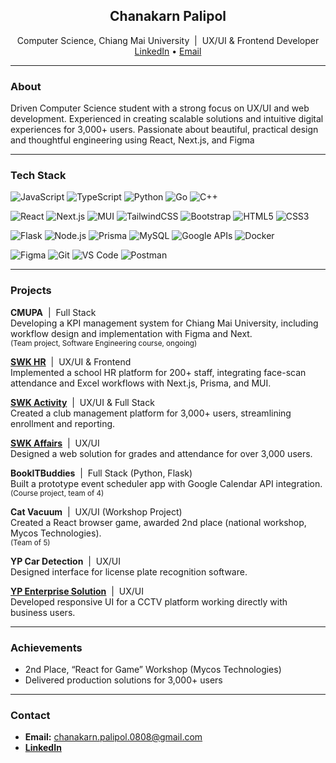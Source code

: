 <h2 align="center">Chanakarn Palipol</h2>
<p align="center">
  Computer Science, Chiang Mai University  &nbsp;|&nbsp;  UX/UI & Frontend Developer<br>
  <a href="https://www.linkedin.com/in/chanakarn-palipol-3627982b1/">LinkedIn</a> • 
  <a href="mailto:chanakarn.palipol.0808@gmail.com">Email</a>
</p>

---

### About

Driven Computer Science student with a strong focus on UX/UI and web development. Experienced in creating scalable solutions and intuitive digital experiences for 3,000+ users. Passionate about beautiful, practical design and thoughtful engineering using React, Next.js, and Figma

---

### Tech Stack

<!-- Programming Languages -->
![JavaScript](https://img.shields.io/badge/JavaScript-eee?style=flat-square&logo=javascript&logoColor=F7DF1E)
![TypeScript](https://img.shields.io/badge/TypeScript-eee?style=flat-square&logo=typescript&logoColor=3178C6)
![Python](https://img.shields.io/badge/Python-eee?style=flat-square&logo=python&logoColor=3776AB)
![Go](https://img.shields.io/badge/Go-eee?style=flat-square&logo=go&logoColor=00ADD8)
![C++](https://img.shields.io/badge/C++-eee?style=flat-square&logo=c%2b%2b&logoColor=00599C)

<!-- Frontend -->
![React](https://img.shields.io/badge/React-eee?style=flat-square&logo=react&logoColor=61DAFB)
![Next.js](https://img.shields.io/badge/Next.js-eee?style=flat-square&logo=next.js&logoColor=000)
![MUI](https://img.shields.io/badge/MUI-eee?style=flat-square&logo=mui&logoColor=007FFF)
![TailwindCSS](https://img.shields.io/badge/Tailwind_CSS-eee?style=flat-square&logo=tailwind-css&logoColor=06B6D4)
![Bootstrap](https://img.shields.io/badge/Bootstrap-eee?style=flat-square&logo=bootstrap&logoColor=7952B3)
![HTML5](https://img.shields.io/badge/HTML5-eee?style=flat-square&logo=html5&logoColor=E34F26)
![CSS3](https://img.shields.io/badge/CSS3-eee?style=flat-square&logo=css3&logoColor=1572B6)

<!-- Backend, APIs, and Tools -->
![Flask](https://img.shields.io/badge/Flask-eee?style=flat-square&logo=flask&logoColor=000)
![Node.js](https://img.shields.io/badge/Node.js-eee?style=flat-square&logo=node.js&logoColor=339933)
![Prisma](https://img.shields.io/badge/Prisma-eee?style=flat-square&logo=prisma&logoColor=2D3748)
![MySQL](https://img.shields.io/badge/MySQL-eee?style=flat-square&logo=mysql&logoColor=4479A1)
![Google APIs](https://img.shields.io/badge/Google_APIs-eee?style=flat-square&logo=google&logoColor=4285F4)
![Docker](https://img.shields.io/badge/Docker-eee?style=flat-square&logo=docker&logoColor=2496ed)

<!-- Design & Dev Tools -->
![Figma](https://img.shields.io/badge/Figma-eee?style=flat-square&logo=figma&logoColor=F24E1E)
![Git](https://img.shields.io/badge/Git-eee?style=flat-square&logo=git&logoColor=F05032)
![VS Code](https://img.shields.io/badge/VS_Code-eee?style=flat-square&logo=visual-studio-code&logoColor=007ACC)
![Postman](https://img.shields.io/badge/Postman-eee?style=flat-square&logo=postman&logoColor=FF6C37)

---

### Projects

**CMUPA** &nbsp;|&nbsp; Full Stack  
Developing a KPI management system for Chiang Mai University, including workflow design and implementation with Figma and Next.  
<sub>(Team project, Software Engineering course, ongoing)</sub>

**[SWK HR](https://hr.samakkhi.com/)** &nbsp;|&nbsp; UX/UI & Frontend  
Implemented a school HR platform for 200+ staff, integrating face-scan attendance and Excel workflows with Next.js, Prisma, and MUI.

**[SWK Activity](https://activity.samakkhi.com/)** &nbsp;|&nbsp; UX/UI & Full Stack  
Created a club management platform for 3,000+ users, streamlining enrollment and reporting.

**[SWK Affairs](https://affairs.samakkhi.com/)** &nbsp;|&nbsp; UX/UI  
Designed a web solution for grades and attendance for over 3,000 users.

**BookITBuddies** &nbsp;|&nbsp; Full Stack (Python, Flask)  
Built a prototype event scheduler app with Google Calendar API integration.  
<sub>(Course project, team of 4)</sub>

**Cat Vacuum** &nbsp;|&nbsp; UX/UI (Workshop Project)  
Created a React browser game, awarded 2nd place (national workshop, Mycos Technologies).  
<sub>(Team of 5)</sub>

**YP Car Detection** &nbsp;|&nbsp; UX/UI  
Designed interface for license plate recognition software.

**[YP Enterprise Solution](https://ypenterprisesolution.com)** &nbsp;|&nbsp; UX/UI  
Developed responsive UI for a CCTV platform working directly with business users.

---

### Achievements

- 2nd Place, “React for Game” Workshop (Mycos Technologies)
- Delivered production solutions for 3,000+ users

---

### Contact

- **Email:** chanakarn.palipol.0808@gmail.com  
- **[LinkedIn](https://www.linkedin.com/in/chanakarn-palipol-3627982b1/)**
